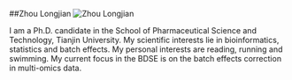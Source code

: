 ##Zhou Longjian
![Zhou Longjian](https://gohwils.github.io/biodatascience/images/zhoulongjian.jpg)

I am a Ph.D. candidate in the School of Pharmaceutical Science and Technology, Tianjin University. My scientific interests lie in bioinformatics, statistics and batch effects. My personal interests are reading, running and swimming. My current focus in the BDSE is on the batch effects correction in multi-omics data.
